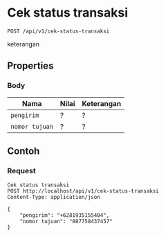 # Cek status transaksi
```http
POST /api/v1/cek-status-transaksi
```
keterangan
## Properties
### Body
Nama  | Nilai | Keterangan
--- | --- | ---
<code>pengirim</code> | ? | ?
<code>nomor tujuan</code> | ? | ?

## Contoh

### Request
```http
Cek status transaksi
POST http://localhost/api/v1/cek-status-transaksi
Content-Type: application/json

{
    "pengirim": "+6281935155404",
    "nomor tujuan": "087758437457"
}
```

